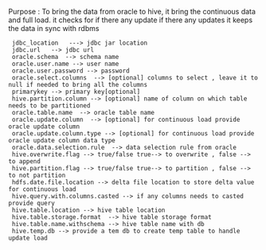 
Purpose : To bring the data from oracle to hive, it bring the continuous data and full load. it checks for if there any update
         if there any updates it keeps the data in sync with rdbms


     jdbc_location   ---> jdbc jar location
     jdbc.url   --> jdbc url
     oracle.schema  --> schema name
     oracle.user.name --> user name
     oracle.user.password --> password
     oracle.select.columns  --> [optional] columns to select , leave it to null if needed to bring all the columns
     primarykey --> primary key[optional]
     hive.partition.column --> [optional] name of column on which table needs to be partitioned
     oracle.table.name  --> oracle table name
     oracle.update.column  --> [optional] for continuous load provide oracle update column
     oracle.update.column.type --> [optional] for continuous load provide oracle update column data type
     oracle.data.selection.rule  --> data selection rule from oracle
     hive.overwrite.flag --> true/false true--> to overwrite , false --> to append
     hive.partition.flag --> true/false true--> to partition , false --> to not partition
     hdfs.date.file.location --> delta file location to store delta value for continuous load
     hive.query.with.columns.casted --> if any columns needs to casted provide query
     hive.table.location --> hive table location
     hive.table.storage.format  --> hive table storage format
     hive.table.name.withschema --> hive table name with db
     hive.temp.db --> provide a tem db to create temp table to handle update load